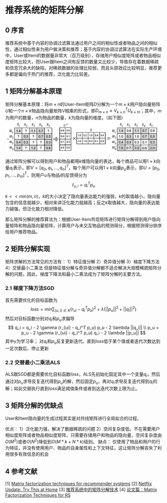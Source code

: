 # 推荐系统的矩阵分解

## 0 序言

推荐系统中基于内容的协调过滤算法通过用户之间的相似性或者物品之间的相似性，通过相似性来为用户做决策和推荐；基于内容的协调过滤算法在实际生产环境中，User或Item的数据量非常大（百万级别），存储用户相似度矩阵或者物品相似度矩阵比较大，而User跟Item之间有反馈的数量又比较少，导致存在着数据稀疏和信息冗余大的缺陷，对稀疏数据的处理比较弱，而且头部效应比较明显，推荐更多都是偏向于热门的推荐，泛化能力比较差。

## 1 矩阵分解基本原理

矩阵分解基本原理：将$m \times n$的User-Item矩阵$D$分解为一个$m \times k$用户隐向量矩阵$U$和一个$n \times k$物品隐向量矩阵$V$相乘的形式，即$D_{m \times n} \approx V_{k \times n}^T U_{k \times m}$；其中，$m$为用户的数量，$n$为物品的数量，$k$为隐向量的维度。（如下图）
![在这里插入图片描述](/img/mf.png)


通过矩阵分解可以得到用户和物品都用$k$维隐向量的表达，每个商品可以用$1 \times k$向量$q_i$表示，即$V = [q_0, q_1, ..., q_n]^T$，每个用户可以用$1 \times k$向量$p_u$表示，即$U = [p_0, p_1, ..., p_m]^T$，则用户$u$与物品$i$的反馈得分为
$$
\hat r_{u,i} = q_i^T p_u
$$

$k << min(m, n)$，$k$的大小决定了隐向量表达能力的强弱，$k$的取值越小，隐向量包含的信息就越少，相对来讲泛化能力就越高；反之$k$取值越大，隐向量的表达能力越强，但泛化能力相对降低。

那么矩阵分解的推荐算法为：根据User-Item共现矩阵进行矩阵分解得到用户隐向量矩阵和物品隐向量矩阵，计算用户与未交互物品的预测得分，根据预测得分排序给用户推荐物品。

## 2 矩阵分解实现

矩阵求解的方法常见的方法有：
1）特征值分解
2）奇异值分解
3）梯度下降方法
4）交替最小二乘法
但是特征值分解与奇异值分解都不适合解决大规模稀疏矩阵分解的问题，因此，梯度下降法和最小二乘法成为了矩阵分解的主要方法。

### 2.1 梯度下降方法SGD

首先需要优化的目标函数为
$$
loss = min \sum_{(u, i) \in K} (r_{ui} - q_i^T p_u)^2 + \lambda (||p_u||^2 + ||q_i||^2)
$$
然后对目标函数分别对$q_i$和$p_u$求偏导
$$
q_i = q_i - 2 \gamma (r_{ui} - q_i^T p_u) p_u - 2 \lambda ||q_i|| \\
p_u = p_u - 2 \gamma (r_{ui} - q_i^T p_u) q_i - 2 \lambda ||p_u|| 
$$
其中$\gamma$为学习率；
对$q_i$和$p_u$反复更新迭代，直到$loss$低于某个值或者迭代次数达到一定次数后，停止更新

### 2.2 交替最小二乘法ALS

ALS跟SGD都是需要优化目标函数$loss$，ALS先初始化固定其中一个变量$q_i$，然后通过对$p_u$求导反复迭代得到$p_u$的解，然后固定$p_u$，再对$q_i$求导反复迭代得到$q_i$的解；如此交替执行直到$loss$满足阈值条件或者到达迭代次数上限为止。


## 3 矩阵分解的优缺点

User和Item隐向量的生成过程其实是对共线矩阵进行全局拟合的过程。

优点：
1）泛化能力强，解决了数据稀疏的问题
2）空间复杂度低。不在需要用户相似度矩阵或者物品相似度矩阵，只需要存储用户和物品的隐向量，空间复杂度由 $O(M^2)$或者$O(N^2)$降低到$O(M*k+N*k)$级别。
缺点：
仅使用了物品和用户的行为特征，并没有使用用户、物品的自身属性和上下文特征，这让矩阵分解丧失了利用很多有效信息的机会

## 4 参考文献

[1] [Matrix factorization techniques for recommender systems](https://datajobs.com/data-science-repo/Recommender-Systems-\[Netflix].pdf)
[2] [Netflix Update: Try This at Home](https://sifter.org/~simon/journal/20061211.html)
[3] [推荐系统中的矩阵分解技术](https://zhuanlan.zhihu.com/p/34497989)
[4] [论文篇：Matrix Factorization Techniques for RS](https://zhuanlan.zhihu.com/p/28577447?group_id=881547532893851649)
